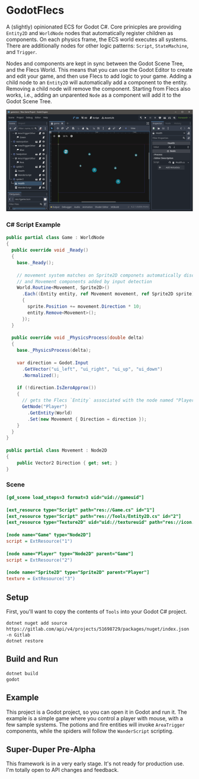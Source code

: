 # GodotFlecs
A (slightly) opinionated ECS for Godot C#. Core prinicples are providing `Entity2D` and `WorldNode` nodes that automatically register children as components. On each physics frame, the ECS world executes all systems. There are additionally nodes for other logic patterns: `Script`, `StateMachine`, and `Trigger`.

Nodes and components are kept in sync between the Godot Scene Tree, and the Flecs World. This means that you can use the Godot Editor to create and edit your game, and then use Flecs to add logic to your game. Adding a child node to an `Entity2D` will automatically add a component to the entity. Removing a child node will remove the component. Starting from Flecs also works, i.e., adding an unparented `Node` as a component will add it to the Godot Scene Tree.

![Screenshot](Capture.PNG)

### C# Script Example
```cs
public partial class Game : WorldNode
{
  public override void _Ready()
  {
    base._Ready();

    // movement system matches on Sprite2D componets automatically discovered by Entity2D
    // and Movement components added by input detection
    World.Routine<Movement, Sprite2D>()
      .Each((Entity entity, ref Movement movement, ref Sprite2D sprite) =>
      {
        sprite.Position += movement.Direction * 10;
        entity.Remove<Movement>();
      });
  }

  public override void _PhysicsProcess(double delta)
  {
    base._PhysicsProcess(delta);

    var direction = Godot.Input
      .GetVector("ui_left", "ui_right", "ui_up", "ui_down")
      .Normalized();

    if (!direction.IsZeroApprox())
    {
      // gets the Flecs `Entity` associated with the node named "Player"
      GetNode("Player")
        .GetEntity(World)
        .Set(new Movement { Direction = direction });
    }
  }
}

public partial class Movement : Node2D
{
    public Vector2 Direction { get; set; }
}
```

### Scene
```ini
[gd_scene load_steps=3 format=3 uid="uid://gameuid"]

[ext_resource type="Script" path="res://Game.cs" id="1"]
[ext_resource type="Script" path="res://Tools/Entity2D.cs" id="2"]
[ext_resource type="Texture2D" uid="uid://textureuid" path="res://icon.svg" id="3"]

[node name="Game" type="Node2D"]
script = ExtResource("1")

[node name="Player" type="Node2D" parent="Game"]
script = ExtResource("2")

[node name="Sprite2D" type="Sprite2D" parent="Player"]
texture = ExtResource("3")
```

## Setup
First, you'll want to copy the contents of `Tools` into your Godot C# project.

```
dotnet nuget add source https://gitlab.com/api/v4/projects/51698729/packages/nuget/index.json -n Gitlab
dotnet restore
```

## Build and Run
```
dotnet build
godot
```

## Example
This project is a Godot project, so you can open it in Godot and run it. The example is a simple game where you control a player with mouse, with a few sample systems. The potions and fire entities will invoke `AreaTrigger` components, while the spiders will follow the `WanderScript` scripting.

## Super-Duper Pre-Alpha
This framework is in a very early stage. It's not ready for production use. I'm totally open to API changes and feedback.